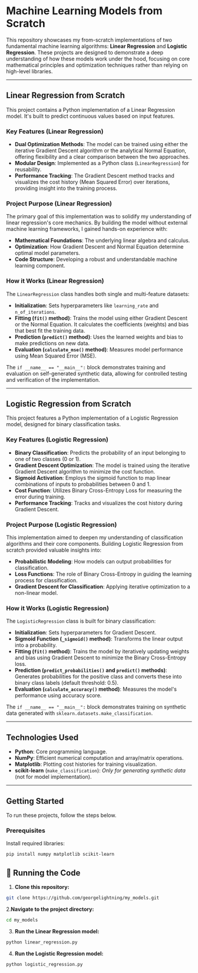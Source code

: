# Machine Learning Models from Scratch  

This repository showcases my from-scratch implementations of two fundamental machine learning algorithms: **Linear Regression** and **Logistic Regression**. These projects are designed to demonstrate a deep understanding of how these models work under the hood, focusing on core mathematical principles and optimization techniques rather than relying on high-level libraries.

---

## Linear Regression from Scratch  
This project contains a Python implementation of a Linear Regression model. It's built to predict continuous values based on input features.

### Key Features (Linear Regression)  
- **Dual Optimization Methods**: The model can be trained using either the iterative Gradient Descent algorithm or the analytical Normal Equation, offering flexibility and a clear comparison between the two approaches.  
- **Modular Design**: Implemented as a Python class (`LinearRegression`) for reusability.  
- **Performance Tracking**: The Gradient Descent method tracks and visualizes the cost history (Mean Squared Error) over iterations, providing insight into the training process.  

### Project Purpose (Linear Regression)  
The primary goal of this implementation was to solidify my understanding of linear regression's core mechanics. By building the model without external machine learning frameworks, I gained hands-on experience with:  
- **Mathematical Foundations**: The underlying linear algebra and calculus.  
- **Optimization**: How Gradient Descent and Normal Equation determine optimal model parameters.  
- **Code Structure**: Developing a robust and understandable machine learning component.  

### How it Works (Linear Regression)  
The `LinearRegression` class handles both single and multi-feature datasets:  
- **Initialization**: Sets hyperparameters like `learning_rate` and `n_of_iterations`.  
- **Fitting (`fit()` method)**: Trains the model using either Gradient Descent or the Normal Equation. It calculates the coefficients (weights) and bias that best fit the training data.  
- **Prediction (`predict()` method)**: Uses the learned weights and bias to make predictions on new data.  
- **Evaluation (`calculate_mse()` method)**: Measures model performance using Mean Squared Error (MSE).  

The `if __name__ == "__main__":` block demonstrates training and evaluation on self-generated synthetic data, allowing for controlled testing and verification of the implementation.

---

## Logistic Regression from Scratch  
This project features a Python implementation of a Logistic Regression model, designed for binary classification tasks.

### Key Features (Logistic Regression)  
- **Binary Classification**: Predicts the probability of an input belonging to one of two classes (0 or 1).  
- **Gradient Descent Optimization**: The model is trained using the iterative Gradient Descent algorithm to minimize the cost function.  
- **Sigmoid Activation**: Employs the sigmoid function to map linear combinations of inputs to probabilities between 0 and 1.  
- **Cost Function**: Utilizes Binary Cross-Entropy Loss for measuring the error during training.  
- **Performance Tracking**: Tracks and visualizes the cost history during Gradient Descent.  

### Project Purpose (Logistic Regression)  
This implementation aimed to deepen my understanding of classification algorithms and their core components. Building Logistic Regression from scratch provided valuable insights into:  
- **Probabilistic Modeling**: How models can output probabilities for classification.  
- **Loss Functions**: The role of Binary Cross-Entropy in guiding the learning process for classification.  
- **Gradient Descent for Classification**: Applying iterative optimization to a non-linear model.  

### How it Works (Logistic Regression)  
The `LogisticRegression` class is built for binary classification:  
- **Initialization**: Sets hyperparameters for Gradient Descent.  
- **Sigmoid Function (`_sigmoid()` method)**: Transforms the linear output into a probability.  
- **Fitting (`fit()` method)**: Trains the model by iteratively updating weights and bias using Gradient Descent to minimize the Binary Cross-Entropy loss.  
- **Prediction (`predict_probabilities()` and `predict()` methods)**: Generates probabilities for the positive class and converts these into binary class labels (default threshold: 0.5).  
- **Evaluation (`calculate_accuracy()` method)**: Measures the model's performance using accuracy score.  

The `if __name__ == "__main__":` block demonstrates training on synthetic data generated with `sklearn.datasets.make_classification`.

---

## Technologies Used  
- **Python**: Core programming language.  
- **NumPy**: Efficient numerical computation and array/matrix operations.  
- **Matplotlib**: Plotting cost histories for training visualization.  
- **scikit-learn** (`make_classification`): *Only for generating synthetic data* (not for model implementation).  

---

## Getting Started  
To run these projects, follow the steps below.  

### Prerequisites  
Install required libraries:  
```bash
pip install numpy matplotlib scikit-learn
```
## 🚀 Running the Code

1. **Clone this repository:**
```bash
git clone https://github.com/georgelightning/my_models.git
```
2.**Navigate to the project directory:**
```bash
cd my_models
```
3. **Run the Linear Regression model:**
```bash
python linear_regression.py
```
4. **Run the Logistic Regression model:**
```bash
python logistic_regression.py
```